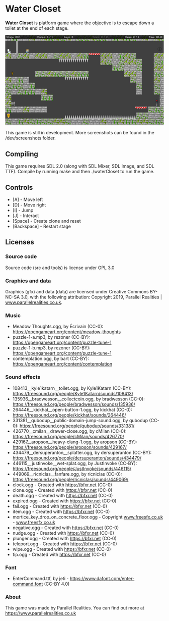  # Water Closet
**Water Closet** is platform game where the objective is to escape down a toilet at the end of each stage.

![Alt text](dev/screenshots/10.png?raw=true "Screenshot of Stage 32")

This game is still in development. More screenshots can be found in the /dev/screenshots folder.

## Compiling
This game requires SDL 2.0 (along with SDL Mixer, SDL Image, and SDL TTF). Compile by running make and then ./waterCloset to run the game.

## Controls
* [A] - Move left
* [D] - Move right
* [I] - Jump
* [J] - Interact
* [Space] - Create clone and reset
* [Backspace] - Restart stage

## Licenses
### Source code
Source code (src and tools) is license under GPL 3.0

### Graphics and data
Graphics (gfx) and data (data) are licensed under Creative Commons BY-NC-SA 3.0, with the following attribution: Copyright 2019, Parallel Realities | www.parallelrealities.co.uk.

### Music
* Meadow Thoughts.ogg, by Écrivain (CC-0): https://opengameart.org/content/meadow-thoughts
* puzzle-1-a.mp3, by rezoner (CC-BY): https://opengameart.org/content/puzzle-tune-1
* puzzle-1-b.mp3, by rezoner (CC-BY): https://opengameart.org/content/puzzle-tune-1
* contemplation.ogg, by bart (CC-BY): https://opengameart.org/content/contemplation

### Sound effects
* 108413__kyle1katarn__toilet.ogg, by Kyle1Katarn (CC-BY): https://freesound.org/people/Kyle1Katarn/sounds/108413/
* 135936__bradwesson__collectcoin.ogg, by bradwesson (CC-0): https://freesound.org/people/bradwesson/sounds/135936/
* 264446__kickhat__open-button-1.ogg, by kickhat (CC-0): https://freesound.org/people/kickhat/sounds/264446/
* 331381__qubodup__public-domain-jump-sound.ogg, by qubodup (CC-0): https://freesound.org/people/qubodup/sounds/331381/
* 426770__cmilan__drawer-close.ogg, by cMilan (CC-0): https://freesound.org/people/cMilan/sounds/426770/
* 429167__aropson__heavy-clang-1.ogg, by aropson (CC-BY): https://freesound.org/people/aropson/sounds/429167/
* 434479__dersuperanton__splatter.ogg, by dersuperanton (CC-BY): https://freesound.org/people/dersuperanton/sounds/434479/
* 446115__justinvoke__wet-splat.ogg, by JustInvoke (CC-BY): https://freesound.org/people/JustInvoke/sounds/446115/
* 449069__ricniclas__fanfare.ogg, by ricniclas (CC-0): https://freesound.org/people/ricniclas/sounds/449069/
* clock.ogg - Created with https://bfxr.net (CC-0)
* clone.ogg - Created with https://bfxr.net (CC-0)
* death.ogg - Created with https://bfxr.net (CC-0)
* expired.ogg - Created with https://bfxr.net (CC-0)
* fail.ogg - Created with https://bfxr.net (CC-0)
* item.ogg - Created with https://bfxr.net (CC-0)
* mortice_key_drop_on_concrete_floor.ogg - Copyright www.freesfx.co.uk - www.freesfx.co.uk
* negative.ogg - Created with https://bfxr.net (CC-0)
* nudge.ogg - Created with https://bfxr.net (CC-0)
* plunger.ogg - Created with https://bfxr.net (CC-0)
* teleport.ogg - Created with https://bfxr.net (CC-0)
* wipe.ogg - Created with https://bfxr.net (CC-0)
* tip.ogg - Created with https://bfxr.net (CC-0)

### Font
* EnterCommand.ttf, by jeti - https://www.dafont.com/enter-command.font (CC-BY 4.0)

### About
This game was made by Parallel Realities. You can find out more at https://www.parallelrealities.co.uk
